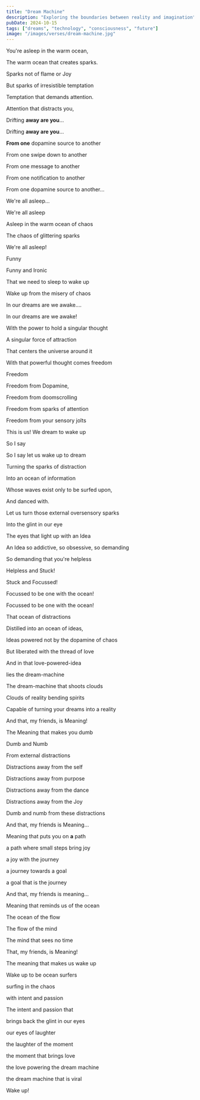 ```yaml
---
title: "Dream Machine"
description: "Exploring the boundaries between reality and imagination"
pubDate: 2024-10-15
tags: ["dreams", "technology", "consciousness", "future"]
image: "/images/verses/dream-machine.jpg"
---
```


You're asleep in the warm ocean,

The warm ocean that creates sparks.

Sparks not of flame or Joy

But sparks of irresistible temptation

Temptation that demands attention.

Attention that distracts you,

Drifting **away are you**…

Drifting **away are you**…

**From one** dopamine source to another

From one swipe down to another

From one message to another

From one notification to another

From one dopamine source to another…

We're all asleep…

We're all asleep

Asleep in the warm ocean of chaos

The chaos of glittering sparks

We're all asleep!

Funny

Funny and Ironic

That we need to sleep to wake up

Wake up from the misery of chaos

In our dreams are we awake….

In our dreams are we awake!

With the power to hold a singular thought 

A singular force of attraction

That centers the universe around it

With that powerful thought comes freedom

Freedom

Freedom from Dopamine, 

Freedom from doomscrolling

Freedom from sparks of attention 

Freedom from your sensory jolts

This is us! We dream to wake up 

So I say 

So I say let us wake up to dream

Turning the sparks of distraction

Into an ocean of information 

Whose waves exist only to be surfed upon,

And danced with.

Let us turn those external oversensory sparks

Into the glint in our eye

The eyes that light up with an Idea

An Idea so addictive, so obsessive, so demanding

So demanding that you're helpless

Helpless and Stuck!

Stuck and Focussed!

Focussed to be one with the ocean!

Focussed to be one with the ocean!

That ocean of distractions 

Distilled into an ocean of ideas,

Ideas powered not by the dopamine of chaos

But liberated with the thread of love

And in that love-powered-idea

lies the dream-machine

The dream-machine that shoots clouds

Clouds of reality bending spirits 

Capable of turning your dreams into a reality

And that, my friends, is Meaning!

The Meaning that makes you dumb

Dumb and Numb 

From external distractions

Distractions away from the self

Distractions away from purpose 

Distractions away from the dance

Distractions away from the Joy

Dumb and numb from these distractions 

And that, my friends is Meaning…

Meaning that puts you on **a** path

a path where small steps bring joy

a joy with the journey

a journey towards a goal

a goal that is the journey

And that, my friends is meaning…

Meaning that reminds us of the ocean

The ocean of the flow 

The flow of the mind

The mind that sees no time

That, my friends, is Meaning!

The meaning that makes us wake up

Wake up to be ocean surfers

surfing in the chaos

with intent and passion

The intent and passion that

brings back the glint in our eyes

our eyes of laughter

the laughter of the moment

the moment that brings love

the love powering the dream machine

the dream machine that is viral 

Wake up! 